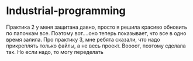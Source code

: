 # Industrial-programming

Практика 2 у меня защитана давно, просто я решила красиво обновить по папочкам все. Поэтому вот....оно теперь показывает, что все в одно время залила. 
Про практику 3, мне ребята сказали, что надо прикреплять только файлы, а не весь проект. Воооот, поэтому сделала так. Но если надо, то могу переделать
